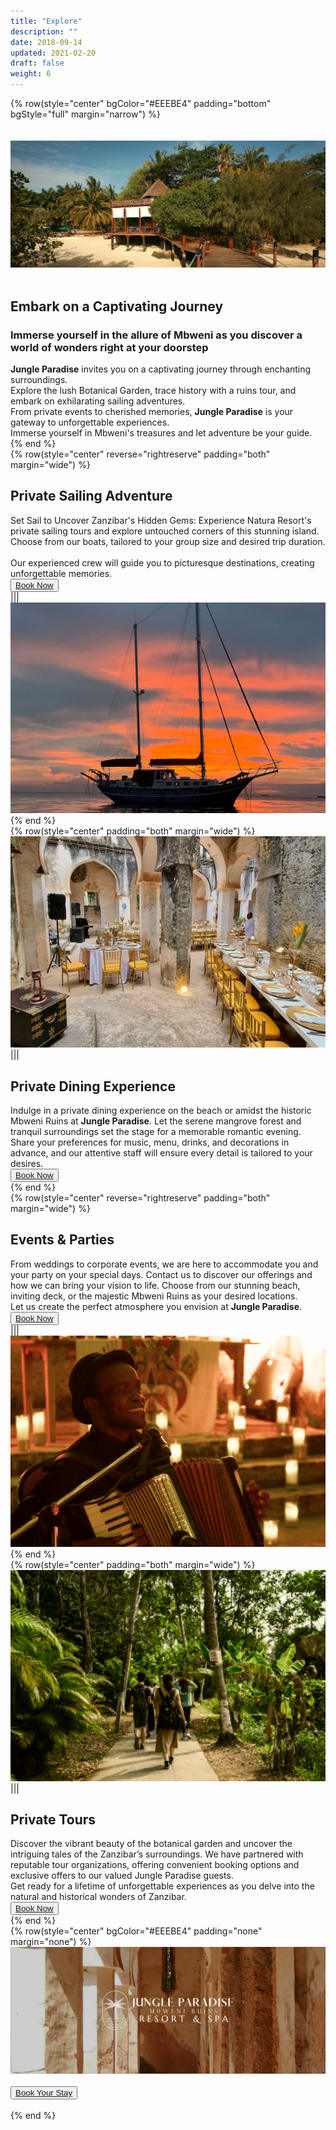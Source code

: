 ```yaml
---
title: "Explore"
description: ""
date: 2018-09-14
updated: 2021-02-20
draft: false
weight: 6
---
```


<!-- section 1 (header) -->

{% row(style="center" bgColor="#EEEBE4" padding="bottom" bgStyle="full" margin="narrow") %}

<br>

<br>

<div class="container mx-auto">

![Image](./img/explore_header.webp#mx-auto)

<br>

## Embark on a Captivating Journey

### Immerse yourself in the allure of Mbweni as you discover a world of wonders right at your doorstep

<p class="max-w-6xl mx-auto"> 

**Jungle Paradise** invites you on a captivating journey through enchanting surroundings. 

Explore the lush Botanical Garden, trace history with a ruins tour, and embark on exhilarating sailing adventures. 
</p>
<p class="max-w-6xl mx-auto"> 

From private events to cherished memories, **Jungle Paradise** is your gateway to unforgettable experiences. 

Immerse yourself in Mbweni's treasures and let adventure be your guide.</p>
</div>

{% end %}

<!-- section 2 -->

<div class="container mx-auto">

{% row(style="center" reverse="rightreserve" padding="both" margin="wide") %}

## Private Sailing Adventure

Set Sail to Uncover Zanzibar's Hidden Gems: Experience Natura Resort's private sailing tours and explore untouched corners of this stunning island. Choose from our boats, tailored to your group size and desired trip duration. 

<br>

Our experienced crew will guide you to picturesque destinations, creating unforgettable memories. 



<button><a href="mailto:info@jungleparadise.tf" target="_blank">Book Now</a></button>

|||

![Image](./img/sailing.png#mx-auto)

{% end %}

</div>

<!-- section 3 -->

<div class="myColor">

<div class="container mx-auto">

{% row(style="center" padding="both" margin="wide") %}

![Image](./img/dining.png#mx-auto)

|||

## Private Dining Experience

Indulge in a private dining experience on the beach or amidst the historic Mbweni Ruins at **Jungle Paradise**. Let the serene mangrove forest and tranquil surroundings set the stage for a memorable romantic evening. 

Share your preferences for music, menu, drinks, and decorations in advance, and our attentive staff will ensure every detail is tailored to your desires. 



<button><a href="mailto:info@jungleparadise.tf" target="_blank">Book Now</a></button>

{% end %}

</div>
</div>

<div class="container mx-auto">

{% row(style="center" reverse="rightreserve" padding="both" margin="wide") %}

## Events & Parties

From weddings to corporate events, we are here to accommodate you and your party on your special days. Contact us to discover our offerings and how we can bring your vision to life. Choose from our stunning beach, inviting deck, or the majestic Mbweni Ruins as your desired locations. 

Let us create the perfect atmosphere you envision at **Jungle Paradise**.



<button><a href="mailto:info@jungleparadise.tf" target="_blank">Book Now</a></button>

|||

![Image](./img/events.png#mx-auto)

{% end %}

</div>

<!-- section 3 -->

<div class="myColor">

<div class="container mx-auto">

{% row(style="center" padding="both" margin="wide") %}

![Image](./img/tours.webp#mx-auto)

|||

## Private Tours

Discover the vibrant beauty of the botanical garden and uncover the intriguing tales of the Zanzibar’s surroundings. We have partnered with reputable tour organizations, offering convenient booking options and exclusive offers to our valued Jungle Paradise guests. 

Get ready for a lifetime of unforgettable experiences as you delve into the natural and historical wonders of Zanzibar.



<button><a href="mailto:info@jungleparadise.tf" target="_blank">Book Now</a></button>

{% end %}

</div>
</div>

{% row(style="center" bgColor="#EEEBE4" padding="none" margin="none") %}

![Image](./img/explore_bottom.webp#fill)

<br>

<button><a href="https://hotels.cloudbeds.com/reservation/DNw5Ek#checkin=2023-08-16&checkout=2023-08-17" target="_blank">Book Your Stay</a></button>

<br>

{% end %}

<style>
p {
    margin: 0px;
}
</style>
